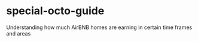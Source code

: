 # special-octo-guide
Understanding how much AirBNB homes are earning in certain time frames and areas
